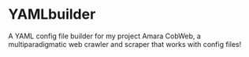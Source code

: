 # YAMLbuilder

A YAML config file builder for  my project Amara CobWeb, a multiparadigmatic web crawler and scraper that works with config files!
